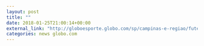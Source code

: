 ```yaml
---
layout: post
title: ""
date: 2018-01-25T21:00:14+00:00
external_link: "http://globoesporte.globo.com/sp/campinas-e-regiao/futebol/campeonato-paulista/jogo/25-01-2018/ponte-preta-santos/"
categories: news globo.com
---
```


